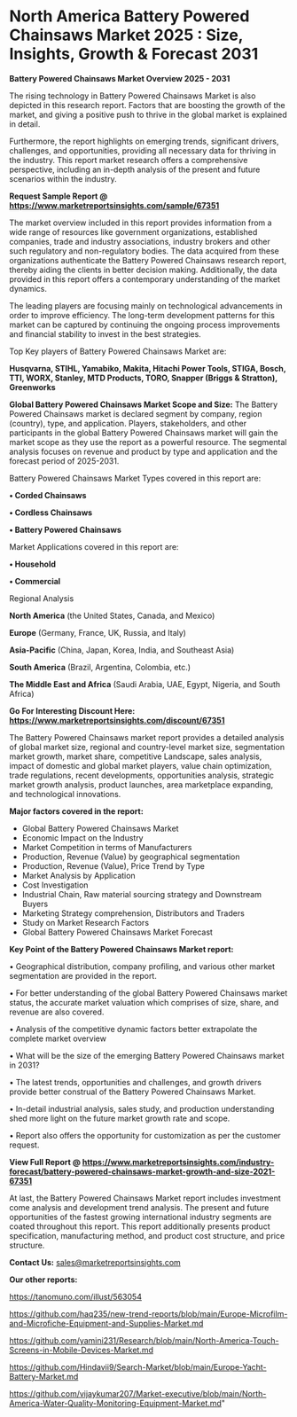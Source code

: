 # North America Battery Powered Chainsaws Market 2025 : Size, Insights, Growth & Forecast 2031

<Strong> Battery Powered Chainsaws Market Overview 2025 - 2031</strong>

The rising technology in Battery Powered Chainsaws Market is also depicted in this research report. Factors that are boosting the growth of the market, and giving a positive push to thrive in the global market is explained in detail.

Furthermore, the report highlights on emerging trends, significant drivers, challenges, and opportunities, providing all necessary data for thriving in the industry. This report market research offers a comprehensive perspective, including an in-depth analysis of the present and future scenarios within the industry.

<strong>Request Sample Report @ <a href=https://www.marketreportsinsights.com/sample/67351>https://www.marketreportsinsights.com/sample/67351</a></strong>

The market overview included in this report provides information from a wide range of resources like government organizations, established companies, trade and industry associations, industry brokers and other such regulatory and non-regulatory bodies. The data acquired from these organizations authenticate the Battery Powered Chainsaws research report, thereby aiding the clients in better decision making. Additionally, the data provided in this report offers a contemporary understanding of the market dynamics.

The leading players are focusing mainly on technological advancements in order to improve efficiency. The long-term development patterns for this market can be captured by continuing the ongoing process improvements and financial stability to invest in the best strategies.

Top Key players of Battery Powered Chainsaws Market are:

<strong>Husqvarna, STIHL, Yamabiko, Makita, Hitachi Power Tools, STIGA, Bosch, TTI, WORX, Stanley, MTD Products, TORO, Snapper (Briggs & Stratton), Greenworks</strong>

<strong><b>Global Battery Powered Chainsaws Market Scope and Size:</b></strong>
The Battery Powered Chainsaws market is declared segment by company, region (country), type, and application. Players, stakeholders, and other participants in the global Battery Powered Chainsaws market will gain the market scope as they use the report as a powerful resource. The segmental analysis focuses on revenue and product by type and application and the forecast period of 2025-2031.

Battery Powered Chainsaws Market Types covered in this report are:

<strong>• Corded Chainsaws

• Cordless Chainsaws

• Battery Powered Chainsaws</strong>

Market Applications covered in this report are:

<strong>• Household

• Commercial</strong> 

Regional Analysis

<strong>North America</strong> (the United States, Canada, and Mexico)

<strong>Europe</strong> (Germany, France, UK, Russia, and Italy)

<strong>Asia-Pacific</strong> (China, Japan, Korea, India, and Southeast Asia)

<strong>South America</strong> (Brazil, Argentina, Colombia, etc.)

<strong>The Middle East and Africa</strong> (Saudi Arabia, UAE, Egypt, Nigeria, and South Africa)

<strong>Go For Interesting Discount Here: <a href=https://www.marketreportsinsights.com/discount/67351>https://www.marketreportsinsights.com/discount/67351</a></strong>

The Battery Powered Chainsaws market report provides a detailed analysis of global market size, regional and country-level market size, segmentation market growth, market share, competitive Landscape, sales analysis, impact of domestic and global market players, value chain optimization, trade regulations, recent developments, opportunities analysis, strategic market growth analysis, product launches, area marketplace expanding, and technological innovations.

<strong><b>Major factors covered in the report:</b></strong>
<ul>
  <li>Global Battery Powered Chainsaws Market </li>
  <li>Economic Impact on the Industry</li>
  <li>Market Competition in terms of Manufacturers</li>
  <li>Production, Revenue (Value) by geographical segmentation</li>
  <li>Production, Revenue (Value), Price Trend by Type</li>
  <li>Market Analysis by Application</li>
  <li>Cost Investigation</li>
  <li>Industrial Chain, Raw material sourcing strategy and Downstream Buyers</li>
  <li>Marketing Strategy comprehension, Distributors and Traders</li>
  <li>Study on Market Research Factors</li>
  <li>Global Battery Powered Chainsaws Market Forecast</li>
</ul>

<strong><b>Key Point of the Battery Powered Chainsaws Market report:</b></strong>

• Geographical distribution, company profiling, and various other market segmentation are provided in the report.

• For better understanding of the global Battery Powered Chainsaws market status, the accurate market valuation which comprises of size, share, and revenue are also covered.

• Analysis of the competitive dynamic factors better extrapolate the complete market overview

• What will be the size of the emerging Battery Powered Chainsaws market in 2031?

• The latest trends, opportunities and challenges, and growth drivers provide better construal of the Battery Powered Chainsaws Market.

• In-detail industrial analysis, sales study, and production understanding shed more light on the future market growth rate and scope.

• Report also offers the opportunity for customization as per the customer request.

<strong><b>View Full Report @ <a href=https://www.marketreportsinsights.com/industry-forecast/battery-powered-chainsaws-market-growth-and-size-2021-67351>https://www.marketreportsinsights.com/industry-forecast/battery-powered-chainsaws-market-growth-and-size-2021-67351</a></b></strong>


At last, the Battery Powered Chainsaws Market report includes investment come analysis and development trend analysis. The present and future opportunities of the fastest growing international industry segments are coated throughout this report. This report additionally presents product specification, manufacturing method, and product cost structure, and price structure.

<strong>Contact Us:</strong>
sales@marketreportsinsights.com

<strong>Our other reports:</strong>

<a href=https://tanomuno.com/illust/563054>https://tanomuno.com/illust/563054</a>

<a href=https://github.com/haq235/new-trend-reports/blob/main/Europe-Microfilm-and-Microfiche-Equipment-and-Supplies-Market.md>https://github.com/haq235/new-trend-reports/blob/main/Europe-Microfilm-and-Microfiche-Equipment-and-Supplies-Market.md</a>

<a href=https://github.com/yamini231/Research/blob/main/North-America-Touch-Screens-in-Mobile-Devices-Market.md>https://github.com/yamini231/Research/blob/main/North-America-Touch-Screens-in-Mobile-Devices-Market.md</a>

<a href=https://github.com/Hindavii9/Search-Market/blob/main/Europe-Yacht-Battery-Market.md>https://github.com/Hindavii9/Search-Market/blob/main/Europe-Yacht-Battery-Market.md</a>

<a href=https://github.com/vijaykumar207/Market-executive/blob/main/North-America-Water-Quality-Monitoring-Equipment-Market.md>https://github.com/vijaykumar207/Market-executive/blob/main/North-America-Water-Quality-Monitoring-Equipment-Market.md</a>"
